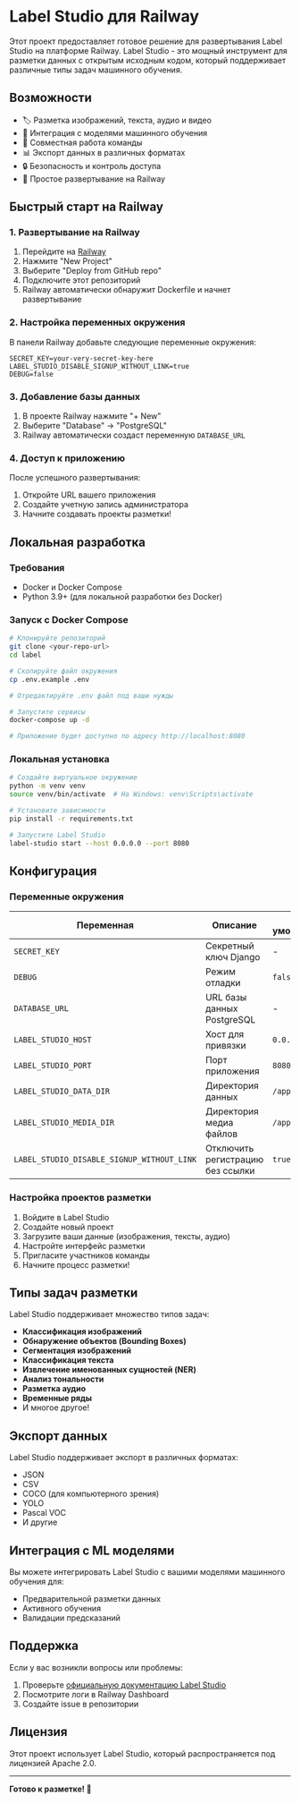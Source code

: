 # Label Studio для Railway

Этот проект предоставляет готовое решение для развертывания Label Studio на платформе Railway. Label Studio - это мощный инструмент для разметки данных с открытым исходным кодом, который поддерживает различные типы задач машинного обучения.

## Возможности

- 🏷️ Разметка изображений, текста, аудио и видео
- 🤖 Интеграция с моделями машинного обучения
- 👥 Совместная работа команды
- 📊 Экспорт данных в различных форматах
- 🔒 Безопасность и контроль доступа
- 🚀 Простое развертывание на Railway

## Быстрый старт на Railway

### 1. Развертывание на Railway

1. Перейдите на [Railway](https://railway.app)
2. Нажмите "New Project"
3. Выберите "Deploy from GitHub repo"
4. Подключите этот репозиторий
5. Railway автоматически обнаружит Dockerfile и начнет развертывание

### 2. Настройка переменных окружения

В панели Railway добавьте следующие переменные окружения:

```
SECRET_KEY=your-very-secret-key-here
LABEL_STUDIO_DISABLE_SIGNUP_WITHOUT_LINK=true
DEBUG=false
```

### 3. Добавление базы данных

1. В проекте Railway нажмите "+ New"
2. Выберите "Database" → "PostgreSQL"
3. Railway автоматически создаст переменную `DATABASE_URL`

### 4. Доступ к приложению

После успешного развертывания:
1. Откройте URL вашего приложения
2. Создайте учетную запись администратора
3. Начните создавать проекты разметки!

## Локальная разработка

### Требования

- Docker и Docker Compose
- Python 3.9+ (для локальной разработки без Docker)

### Запуск с Docker Compose

```bash
# Клонируйте репозиторий
git clone <your-repo-url>
cd label

# Скопируйте файл окружения
cp .env.example .env

# Отредактируйте .env файл под ваши нужды

# Запустите сервисы
docker-compose up -d

# Приложение будет доступно по адресу http://localhost:8080
```

### Локальная установка

```bash
# Создайте виртуальное окружение
python -m venv venv
source venv/bin/activate  # На Windows: venv\Scripts\activate

# Установите зависимости
pip install -r requirements.txt

# Запустите Label Studio
label-studio start --host 0.0.0.0 --port 8080
```

## Конфигурация

### Переменные окружения

| Переменная | Описание | По умолчанию |
|------------|----------|-------------|
| `SECRET_KEY` | Секретный ключ Django | - |
| `DEBUG` | Режим отладки | `false` |
| `DATABASE_URL` | URL базы данных PostgreSQL | - |
| `LABEL_STUDIO_HOST` | Хост для привязки | `0.0.0.0` |
| `LABEL_STUDIO_PORT` | Порт приложения | `8080` |
| `LABEL_STUDIO_DATA_DIR` | Директория данных | `/app/data` |
| `LABEL_STUDIO_MEDIA_DIR` | Директория медиа файлов | `/app/media` |
| `LABEL_STUDIO_DISABLE_SIGNUP_WITHOUT_LINK` | Отключить регистрацию без ссылки | `true` |

### Настройка проектов разметки

1. Войдите в Label Studio
2. Создайте новый проект
3. Загрузите ваши данные (изображения, тексты, аудио)
4. Настройте интерфейс разметки
5. Пригласите участников команды
6. Начните процесс разметки!

## Типы задач разметки

Label Studio поддерживает множество типов задач:

- **Классификация изображений**
- **Обнаружение объектов (Bounding Boxes)**
- **Сегментация изображений**
- **Классификация текста**
- **Извлечение именованных сущностей (NER)**
- **Анализ тональности**
- **Разметка аудио**
- **Временные ряды**
- И многое другое!

## Экспорт данных

Label Studio поддерживает экспорт в различных форматах:
- JSON
- CSV
- COCO (для компьютерного зрения)
- YOLO
- Pascal VOC
- И другие

## Интеграция с ML моделями

Вы можете интегрировать Label Studio с вашими моделями машинного обучения для:
- Предварительной разметки данных
- Активного обучения
- Валидации предсказаний

## Поддержка

Если у вас возникли вопросы или проблемы:

1. Проверьте [официальную документацию Label Studio](https://labelstud.io/guide/)
2. Посмотрите логи в Railway Dashboard
3. Создайте issue в репозитории

## Лицензия

Этот проект использует Label Studio, который распространяется под лицензией Apache 2.0.

---

**Готово к разметке! 🚀**